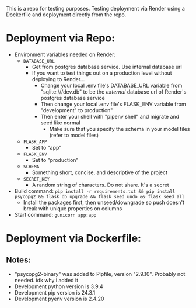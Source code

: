 This is a repo for testing purposes. Testing deployment via Render using a Dockerfile and deployment directly from the repo.


# Deployment via Repo:
- Environment variables needed on Render:
    - `DATABASE_URL`
        - Get from postgres database service. Use internal database url
        - If you want to test things out on a production level without deploying to Render...
            - Change your local .env file's DATABASE_URL variable from "sqlite:///dev.db" to be the *external* database url of Render's postgres database service
            - Then change your local .env file's FLASK_ENV variable from "development" to production"
            - Then enter your shell with "pipenv shell" and migrate and seed like normal
                - Make sure that you specify the schema in your model files (refer to model files)
    - `FLASK_APP`
        - Set to "app"
    - `FLASK_ENV`
        - Set to "production"
    - `SCHEMA`
        - Something short, concise, and descriptive of the project
    - `SECRET_KEY`
        - A random string of characters. Do not share. It's a secret
- Build command: `pip install -r requirements.txt && pip install psycopg2 && flask db upgrade && flask seed undo && flask seed all`
    - Install the packages first, then unseed/downgrade so push doesn't break with unique properties on columns
    <!-- - Kinda weird that "flask db migrate" isn't included in the build command. Not really sure why it breaks when I add it ¯\\_(ツ)\_/¯ -->
- Start command: `gunicorn app:app`


# Deployment via Dockerfile:


## Notes:
- "psycopg2-binary" was added to Pipfile, version "2.9.10". Probably not needed. idk why i added it
- Development python version is 3.9.4
- Development pip version is 24.3.1
- Development pyenv version is 2.4.20



